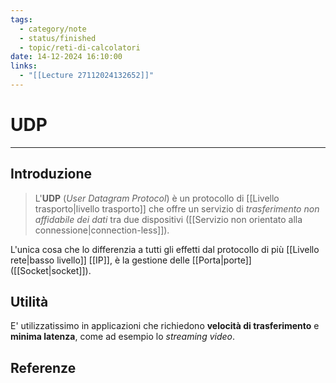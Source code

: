 ```yaml
---
tags:
  - category/note
  - status/finished
  - topic/reti-di-calcolatori
date: 14-12-2024 16:10:00
links:
  - "[[Lecture 27112024132652]]"
---
```

# UDP
---
## Introduzione
> L'**UDP** (_User Datagram Protocol_) è un protocollo di [[Livello trasporto|livello trasporto]] che offre un servizio di _trasferimento non affidabile dei dati_ tra due dispositivi ([[Servizio non orientato alla connessione|connection-less]]).

L'unica cosa che lo differenzia a tutti gli effetti dal protocollo di più [[Livello rete|basso livello]] [[IP]], è la gestione delle [[Porta|porte]] ([[Socket|socket]]).

## Utilità
E' utilizzatissimo in applicazioni che richiedono **velocità di trasferimento** e **minima latenza**, come ad esempio lo _streaming video_.

## Referenze